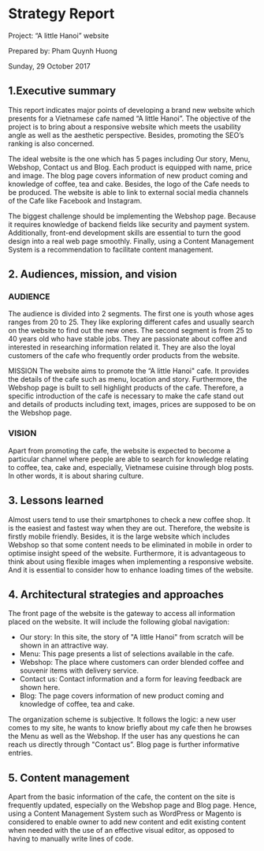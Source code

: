 # Strategy Report

Project: “A little Hanoi” website

Prepared by: Pham Quynh Huong

Sunday, 29 October 2017

## 1.Executive summary

This report indicates major points of developing a brand new website which presents for a
Vietnamese cafe named “A little Hanoi”. The objective of the project is to bring about a
responsive website which meets the usability angle as well as the aesthetic perspective.
Besides, promoting the SEO’s ranking is also concerned.

The ideal website is the one which has 5 pages including Our story, Menu, Webshop, Contact
us and Blog. Each product is equipped with name, price and image. The blog page covers
information of new product coming and knowledge of coffee, tea and cake. Besides, the logo of
the Cafe needs to be produced. The website is able to link to external social media channels of
the Cafe like Facebook and Instagram.

The biggest challenge should be implementing the Webshop page. Because it requires
knowledge of backend fields like security and payment system. Additionally, front-end
development skills are essential to turn the good design into a real web page smoothly. Finally,
using a Content Management System is a recommendation to facilitate content management.

## 2. Audiences, mission, and vision

### AUDIENCE

The audience is divided into 2 segments. The first one is youth whose ages ranges from 20 to 25. 
They like exploring different cafes and usually search on the website to find out the
new ones. The second segment is from 25 to 40 years old who have stable jobs. They are
passionate about coffee and interested in researching information related it. They are also the
loyal customers of the cafe who frequently order products from the website.

MISSION
The website aims to promote the “A little Hanoi" cafe. It provides the details of the cafe such as
menu, location and story. Furthermore, the Webshop page is built to sell highlight products of
the cafe. Therefore, a specific introduction of the cafe is necessary to make the cafe stand out
and details of products including text, images, prices are supposed to be on the Webshop page.


### VISION

Apart from promoting the cafe, the website is expected to become a particular channel where
people are able to search for knowledge relating to coffee, tea, cake and, especially,
Vietnamese cuisine through blog posts. In other words, it is about sharing culture.

## 3. Lessons learned

Almost users tend to use their smartphones to check a new coffee shop. It is the easiest and
fastest way when they are out. Therefore, the website is firstly mobile friendly. Besides, it is the
large website which includes Webshop so that some content needs to be eliminated in mobile in
order to optimise insight speed of the website. Furthermore, it is advantageous to think about
using flexible images when implementing a responsive website. And it is essential to consider
how to enhance loading times of the website.

## 4. Architectural strategies and approaches

The front page of the website is the gateway to access all information placed on the website. It
will include the following global navigation:

- Our story: In this site, the story of "A little Hanoi" from scratch will be shown in an attractive
    way.
- Menu: This page presents a list of selections available in the cafe.
- Webshop: The place where customers can order blended coffee and souvenir items with
    delivery service.
- Contact us: Contact information and a form for leaving feedback are shown here.
- Blog: The page covers information of new product coming and knowledge of coffee, tea and
    cake.

<meta name="author" content="A little Hanoi">

<meta name="description" content="Let yourself wander in an ancient corner of Hanoi located
in the center of Helsinki. Taste the coffee and feel the soul in A Little Hanoi.">

<meta name="keywords" content="Vietnamese coffee, egg coffee, cafe, homemade cake,
handmade decoration, vintage style, ancient Hanoi, Helsinki">


The organization scheme is subjective. It follows the logic: a new user comes to my site, he
wants to know briefly about my cafe then he browses the Menu as well as the Webshop. If the
user has any questions he can reach us directly through "Contact us”. Blog page is further
informative entries.

## 5. Content management

Apart from the basic information of the cafe, the content on the site is frequently updated,
especially on the Webshop page and Blog page. Hence, using a Content Management System
such as WordPress or Magento is considered to enable owner to add new content and edit
existing content when needed with the use of an effective visual editor, as opposed to having to
manually write lines of code.



